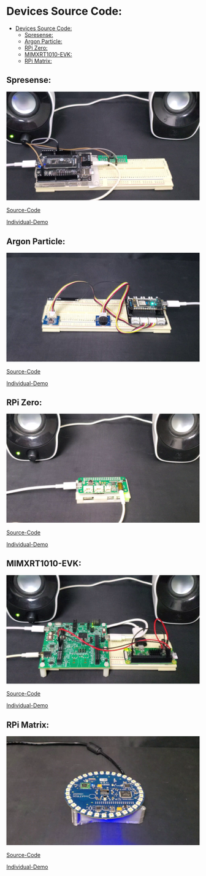 # Devices Source Code:

- [Devices Source Code:](#devices-source-code)
  - [Spresense:](#spresense)
  - [Argon Particle:](#argon-particle)
  - [RPi Zero:](#rpi-zero)
  - [MIMXRT1010-EVK:](#mimxrt1010-evk)
  - [RPi Matrix:](#rpi-matrix)

## Spresense:

<img src="./Images/spresense.png">

[Source-Code](https://github.com/altaga/Micro-Band/tree/main/Digimon/Spresense)

[Individual-Demo]()

## Argon Particle:

<img src="./Images/argon.png">

[Source-Code](https://github.com/altaga/Micro-Band/tree/main/Digimon/Argon%20Particle)

[Individual-Demo]()

## RPi Zero:

<img src="./Images/rpi.png">

[Source-Code](https://github.com/altaga/Micro-Band/tree/main/Digimon/RPi%20Zero%20-%20ReSpeaker)

[Individual-Demo]()

## MIMXRT1010-EVK:

<img src="./Images/nxp.png">

[Source-Code](https://github.com/altaga/Micro-Band/tree/main/Digimon/MIMXRT1010-EVK)

[Individual-Demo]()

## RPi Matrix:

<img src="./Images/matrix.png">

[Source-Code](https://github.com/altaga/Micro-Band/tree/main/Digimon/RPi4%20Matrix)

[Individual-Demo]()